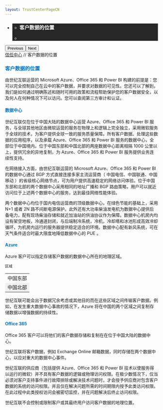 ```yaml
---
layout: TrustCenterPageCN
---
```

<div class="row-fluid">
   <div class="span">
      <div>
         <div id="HeroWrapper" data-cols="1" data-view1="1" data-view2="1" data-view3="1" data-view4="1" class="row-fluid wider hero grid-container">
            <div class="span bp0-col-1-1 bp1-col-1-1 bp2-col-1-1 bp3-col-1-1">
               <div bi:type="slideshow" class="slideshow slideshow-hero hero" xmlns:bi="urn:schemas-microsoft-com:mscom:bi">
                  <ul bi:type="list" class="slides">
                     <li id="slide-1" bi:index="0" selectBi="">
                        <div class="heroitem light-foreground" bi:type="heroitem">
                           <div class="media" bi:parenttitle="t1">
                              <a href="" bi:track="False" bi:titleflag="t1" bi:index="0">
                                 <div data-picture="" data-alt="You are in control of your data" data-disable-swap-below="">
                                    <div data-src="../Images/MS-TrustCenter-Transparency-Header.jpg"></div>
                                    <noscript></noscript>
                                 </div>
                              </a>
                           </div>
                           <div class="text" bi:type="cta">
                              <div class="text-container">
                                 <div class="box" style="background: rgba(0,0,0,.85); color: #FFFFFF;">
                                    <ul bi:type="list" class="headerCaption subpageHeaderCaption">
                                       <li class="box-title">
                                          <h3 class="box-title" bi:type="title" bi:title="t1" style="color: #FFFFFF;">客户数据的位置</h3>
                                       </li>
                                       <li class="box-actions box-description"><a target="_self" class="mscom-link" href=""></a></li>
                                    </ul>
                                 </div>
                              </div>
                           </div>
                        </div>
                     </li>
                  </ul>
                  <div class="navigation international" bi:track="false">
                     <div class="grid-container settop" data-title-text="Go To Slide "></div>
                  </div>
                  <div class="prev-next" bi:track="false"><button class="prev"><span class="icon-left" aria-hidden="true"></span><span class="screen-reader-text">Previous</span></button><button class="next"><span class="icon-right" aria-hidden="true"></span><span class="screen-reader-text">Next</span></button></div>
                  <div id="play-pause" class="play-pause" style="display:none">
                     <div class="pause"><button id="pauseButton" class="pause_button"><span class="icon-pause" aria-hidden="true"></span><span class="screen-reader-text">Pause</span></button></div>
                     <div class="play"><button id="playButton" class="play_button"><span class="icon-play" aria-hidden="true"></span><span class="screen-reader-text">Play</span></button></div>
                  </div>
               </div>
            </div>
         </div>
         <div id="BreadcrumbWrapper" data-cols="1" data-view1="1" data-view2="1" data-view3="1" data-view4="1" class="row-fluid grid-container mscom-grid-container breadcrumbs">
            <div class="span bp0-col-1-1 bp1-col-1-1 bp2-col-1-1 bp3-col-1-1"><a target="_self" class="mscom-link" href="../default.html">信任中心</a> // 客户数据的位置
            </div>
         </div>
         <div id="ContentWrapper" data-cols="2" data-view1="1" data-view2="2" data-view3="2" data-view4="2" class="row-fluid subpageBody">
            <div class="span bp0-col-1-1 bp2-col-2-1 bp3-col-2-1 bp1-col-2-2">
              <h3 style="color: rgb(0,115,198)">客户数据的位置</h3>
              <p>由世纪互联运营的 Microsoft Azure、Office 365 和 Power BI 构建的前提是：您可以完全控制自己在云中的客户数据，并要求对数据的可见性。您还可以了解到，我们是如何通过明确陈述和随时可用的政策和流程帮助保护您的客户数据安全，以及何人在何种情况下可以访问。您可以查阅第三方审计和认证。
              </p>
			  <h4 style="color: rgb(0,115,198)">数据中心</h4>
              <p>世纪互联仅在位于中国大陆的数据中心运营 Azure、Office 365 和 Power BI 服务，与全球其他地区由微软运营的服务在物理上和逻辑上完全独立，采用微软服务于全球的技术，为客户提供全球一致的服务质量保障。所有客户数据、处理这些数据的应用程序，以及承载 Azure、Office 365 和 Power BI 服务的数据中心，全部位于中国境内。位于中国东部和中国北部的两座数据中心距离相隔 1000 公里以上，提供冗余的异地复制，为 Azure、Office 365 和 Power BI 服务提供业务连续性支持。 
              </p>
			  <p>在网络接入方面，由世纪互联运营的 Microsoft Azure、Office 365 和 Power BI 的数据中心通过 BGP 方式直接连接多家主流运营商（ 中国电信、中国联通、中国移动 ）的省级核心网络节点，可为用户提供高速稳定的网络访问体验。位于中国东部和北部的两个数据中心采用相同的地址广播和 BGP 路由策略，用户可以就近访问位于上述两个数据中心的服务，达到最佳网络性能体验。</p>
			  <p>两个数据中心均位于国内电信运营商的顶级数据中心，在绿色节能的基础上，采用 N+1 或者 2N 路不间断电源保护。此外还有大功率柴油发电机为数据中心提供后备电力，配有现场柴油存储和就近加油站的供油协议作为保障。数据中心机房内均设有架空地板，冷通道封闭，与后端制冷系统，冷机，冷却塔和冰池形成高效冷却循环，为机房内运行的服务器提供稳定适合的环境。数据中心配有新风系统，可在天气条件适合时最大限度地降低数据中心的 PUE 。</p>
			  <h4 style="color: rgb(0,115,198)">Azure</h4>
              <p>Azure 客户可以指定存储客户数据的数据中心所在的地理区域。</p>
              <p style="font-size:12px">区域</p>
              <p>
              <table border="0" cellspacing="0" cellpadding="0" class="table" style=" width:auto">
                <tbody>
                  <tr>
                    <td style="">中国东部</td>
                  </tr>
                  <tr>
                    <td style="background:#f1f1f1">中国北部</td>
                  </tr>
                </tbody>
              </table>
              </p>
                 <p>世纪互联可能会出于数据冗余考虑或其他目的而在这些区域之间传输客户数据。例如，在发生重大数据中心事故的情况下，Azure 将在中国的两个区域之间复制存储数据以增强数据的持续性。</p>
				 <h4 style="color: rgb(0,115,198)">Office 365</h4>
                 <p>Office 365 客户可以将他们的客户数据存储和复制在在位于中国大陆的数据中心。</p>
				 <p>世纪互联将客户数据，例如 Exchange Online 邮箱数据，同时存储在两个数据中心，以应对重大的数据中心事件。</p>
                 <p>世纪互联的供应商（包括提供 Azure、Office 365 和 Power BI 技术以使服务得以运行的微软）并不具有客户数据的逻辑或物理访问权限。在极少数情况下，仅当必须对客户支持事件进行故障排除或解决技术问题时，才会授予供应商对包含客户数据的系统的访问权限。并且仅在解决问题所需的时间期限内授予此类访问权限。在此过程中此类授权访问会被密切监控，并在问题解决后终止访问权限。</p>
                 <p>世纪互联不会控制或限制客户或其最终用户访问客户数据的地理位置。</p>
                 </div>
            <!--<div class="span bp0-col-1-1 bp2-col-2-1 bp3-col-2-1 bp1-col-2-2 bp0-clear bp1-clear">
               <div data-cols="1" data-view1="1" data-view2="1" data-view3="1" data-view4="1" class="row-fluid" id="key_privacy_info">
                  <div class="span bp0-col-1-1 bp1-col-1-1 bp2-col-1-1 bp3-col-1-1">
                     <h1>重要隐私信息</h1>
                     <label><a target="_self" class="mscom-link" href="#">更新中。。。</a></label><br/>
                  </div>
               </div>
               <div id="SideBarWrapper" data-cols="1" data-view1="1" data-view2="1" data-view3="1" data-view4="1" class="row-fluid">
                  <div id="HelpfulInformation" class="span bp0-col-1-1 bp1-col-1-1 bp2-col-1-1 bp3-col-1-1">
                     <h1>更多信息</h1>
                     <label><a target="_self" class="mscom-link" href="#">更新中。。。</a></label><br/>
                  </div>
               </div>
            </div>-->
         </div>
      </div>
   </div>
</div>
<div class="row-fluid" data-view4="1" data-view3="1" data-view2="1" data-view1="1" data-cols="1">
   <div class="span bp0-col-1-1 bp1-col-1-1 bp2-col-1-1 bp3-col-1-1"></div>
</div>
